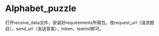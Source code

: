 # Alphabet_puzzle
打开receive_data文件，安装好requirements所需包，改request_url（请求题目），send_url（发送答案），token，teamid即可。

